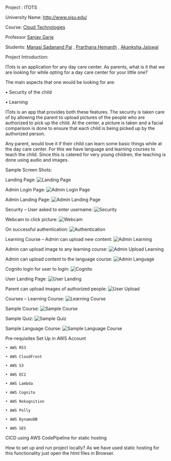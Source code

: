 Project : ITOTS

University Name: http://www.sjsu.edu/

Course: [Cloud Technologies](http://info.sjsu.edu/web-dbgen/catalog/courses/CMPE281.html)

Professor [Sanjay Garje](https://www.linkedin.com/in/sanjaygarje/)

Students: 
[Manasi Sadanand Pai](https://www.linkedin.com/in/manasi-pai-527421198/) ,
[Prarthana Hemanth](https://www.linkedin.com/in/prarthanahemanth/) ,
[Akanksha Jaiswal](https://www.linkedin.com/in/akanksha-jaiswal-53395960/)


Project Introduction:

ITots is an application for any day care center. As parents, what is it that we are looking for while opting for a day care center for your little one? 

The main aspects that one would be looking for are:

• Security of the child

• Learning

ITots is an app that provides both these features. The security is taken care of by allowing the parent to upload pictures of the people who are authorized to pick up the child. At the center, a picture is taken and a facial comparison is done to ensure that each child is being picked up by the authorized person.

Any parent, would love it if their child can learn some basic things while at the day care center. For this we have language and learning courses to teach the child. Since this is catered for very young children, the teaching is done using audio and images.

Sample Screen Shots:

Landing Page:
![Landing Page](https://github.com/prar1612/AWS-Project2/blob/master/Images/LandingPage.png)

Admin Login Page:
![Admin Login Page](https://github.com/prar1612/AWS-Project2/blob/master/Images/adminLogin.png)

Admin Landing Page:
![Admin Landing Page](https://github.com/prar1612/AWS-Project2/blob/master/Images/adminLandingPage.png)

Security – User asked to enter username:
![Security](https://github.com/prar1612/AWS-Project2/blob/master/Images/security.png)

Webcam to click picture:
![Webcam](https://github.com/prar1612/AWS-Project2/blob/master/Images/webcam.png)

On successful authentication:
![Authentication](https://github.com/prar1612/AWS-Project2/blob/master/Images/authentication.png)

Learning Course – Admin can upload new content:
![Admin Learning](https://github.com/prar1612/AWS-Project2/blob/master/Images/adminLearning.png)

Admin can upload image to any learning course:
![Admin Upload Learning](https://github.com/prar1612/AWS-Project2/blob/master/Images/adminLearning_1.png)

Admin can upload content to the language course:
![Admin Language](https://github.com/prar1612/AWS-Project2/blob/master/Images/adminLanguage.png)

Cognito login for user to login:
![Cognito](https://github.com/prar1612/AWS-Project2/blob/master/Images/cognito.png)

User Landing Page:
![User Landing](https://github.com/prar1612/AWS-Project2/blob/master/Images/userLandingPage.png)

Parent can upload images of authorized people:
![User Upload](https://github.com/prar1612/AWS-Project2/blob/master/Images/parentAuth.png)

Courses – Learning Course:
![Learning Course](https://github.com/prar1612/AWS-Project2/blob/master/Images/LerningCourses.png)

Sample Course:
![Sample Course](https://github.com/prar1612/AWS-Project2/blob/master/Images/LerningCourses_1.png)

Sample Quiz:
![Sample Quiz](https://github.com/prar1612/AWS-Project2/blob/master/Images/quiz.png)

Sample Language Course:
![Sample Language Course](https://github.com/prar1612/AWS-Project2/blob/master/Images/languageCourse.png)

Pre-requisites Set Up in AWS Account

    • AWS R53 
    
    • AWS CloudFront
    
    • AWS S3
    
    • AWS EC2
    
    • AWS Lambda
    
    • AWS Cognito
    
    • AWS Rekognition
    
    • AWS Polly
    
    • AWS DynamoDB
    
    • AWS SES
    
 CICD using AWS CodePipeline for static hosting
 
 How to set up and run project locally?
 As we have used static hosting for this functionality just open the html files in Browser.
